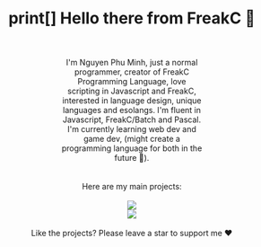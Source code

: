 <div align="center">
  <h1>print[] Hello there from FreakC 👋</h1>
  <br/>
  <br/>
  <div style="width: 50%">I'm Nguyen Phu Minh, just a normal programmer, creator of FreakC Programming Language, love scripting in Javascript and FreakC, interested in language design, unique languages and esolangs. I'm fluent in Javascript, FreakC/Batch and Pascal. I'm currently learning web dev and game dev, (might create a programming language for both in the future 🙂).</div>
  <br/>
  <br/>
  Here are my main projects:
  <br/>
  <br/>
  <a href="https://github.com/FreakC-Foundation/FreakC"><img src="https://github-readme-stats.vercel.app/api/pin/?username=FreakC-Foundation&repo=freakc"/></a>
  <br/>
  <a href="https://github.com/nguyenphuminh/HelloWorld"><img src="https://github-readme-stats.vercel.app/api/pin/?username=nguyenphuminh&repo=HelloWorld"/></a>
  <br/>
  <br/>
  Like the projects? Please leave a star to support me ❤️
</div>

